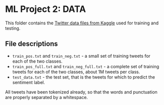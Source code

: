 # ML Project 2: DATA
This folder contains the [Twitter data files from Kaggle](https://inclass.kaggle.com/c/epfml-text/data) used for training and testing.<br>
## File descriptions
- `train_pos.txt` and `train_neg.txt` - a small set of training tweets for each of the two classes.
- `train_pos_full.txt` and `train_neg_full.txt` - a complete set of training tweets for each of the two classes, about 1M tweets per class. 
- `test_data.txt` - the test set, that is the tweets for which to predict the sentiment label.

All tweets have been tokenized already, so that the words and punctuation are properly separated by a whitespace.
